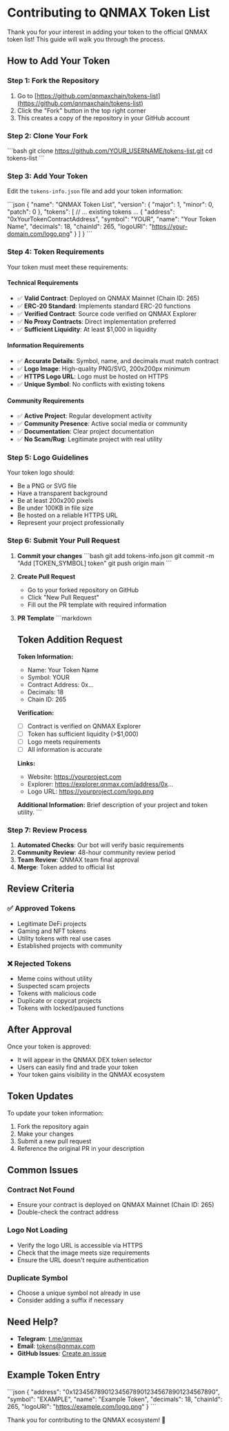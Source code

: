 # Contributing to QNMAX Token List

Thank you for your interest in adding your token to the official QNMAX token list! This guide will walk you through the process.

## How to Add Your Token

### Step 1: Fork the Repository

1. Go to [https://github.com/qnmaxchain/tokens-list](https://github.com/qnmaxchain/tokens-list)
2. Click the "Fork" button in the top right corner
3. This creates a copy of the repository in your GitHub account

### Step 2: Clone Your Fork

\`\`\`bash
git clone https://github.com/YOUR_USERNAME/tokens-list.git
cd tokens-list
\`\`\`

### Step 3: Add Your Token

Edit the `tokens-info.json` file and add your token information:

\`\`\`json
{
  "name": "QNMAX Token List",
  "version": {
    "major": 1,
    "minor": 0,
    "patch": 0
  },
  "tokens": [
    // ... existing tokens ...
    {
      "address": "0xYourTokenContractAddress",
      "symbol": "YOUR",
      "name": "Your Token Name",
      "decimals": 18,
      "chainId": 265,
      "logoURI": "https://your-domain.com/logo.png"
    }
  ]
}
\`\`\`

### Step 4: Token Requirements

Your token must meet these requirements:

#### Technical Requirements
- ✅ **Valid Contract**: Deployed on QNMAX Mainnet (Chain ID: 265)
- ✅ **ERC-20 Standard**: Implements standard ERC-20 functions
- ✅ **Verified Contract**: Source code verified on QNMAX Explorer
- ✅ **No Proxy Contracts**: Direct implementation preferred
- ✅ **Sufficient Liquidity**: At least $1,000 in liquidity

#### Information Requirements
- ✅ **Accurate Details**: Symbol, name, and decimals must match contract
- ✅ **Logo Image**: High-quality PNG/SVG, 200x200px minimum
- ✅ **HTTPS Logo URL**: Logo must be hosted on HTTPS
- ✅ **Unique Symbol**: No conflicts with existing tokens

#### Community Requirements
- ✅ **Active Project**: Regular development activity
- ✅ **Community Presence**: Active social media or community
- ✅ **Documentation**: Clear project documentation
- ✅ **No Scam/Rug**: Legitimate project with real utility

### Step 5: Logo Guidelines

Your token logo should:
- Be a PNG or SVG file
- Have a transparent background
- Be at least 200x200 pixels
- Be under 100KB in file size
- Be hosted on a reliable HTTPS URL
- Represent your project professionally

### Step 6: Submit Your Pull Request

1. **Commit your changes**
   \`\`\`bash
   git add tokens-info.json
   git commit -m "Add [TOKEN_SYMBOL] token"
   git push origin main
   \`\`\`

2. **Create Pull Request**
   - Go to your forked repository on GitHub
   - Click "New Pull Request"
   - Fill out the PR template with required information

3. **PR Template**
   \`\`\`markdown
   ## Token Addition Request
   
   **Token Information:**
   - Name: Your Token Name
   - Symbol: YOUR
   - Contract Address: 0x...
   - Decimals: 18
   - Chain ID: 265
   
   **Verification:**
   - [ ] Contract is verified on QNMAX Explorer
   - [ ] Token has sufficient liquidity (>$1,000)
   - [ ] Logo meets requirements
   - [ ] All information is accurate
   
   **Links:**
   - Website: https://yourproject.com
   - Explorer: https://explorer.qnmax.com/address/0x...
   - Logo URL: https://yourproject.com/logo.png
   
   **Additional Information:**
   Brief description of your project and token utility.
   \`\`\`

### Step 7: Review Process

1. **Automated Checks**: Our bot will verify basic requirements
2. **Community Review**: 48-hour community review period
3. **Team Review**: QNMAX team final approval
4. **Merge**: Token added to official list

## Review Criteria

### ✅ Approved Tokens
- Legitimate DeFi projects
- Gaming and NFT tokens
- Utility tokens with real use cases
- Established projects with community

### ❌ Rejected Tokens
- Meme coins without utility
- Suspected scam projects
- Tokens with malicious code
- Duplicate or copycat projects
- Tokens with locked/paused functions

## After Approval

Once your token is approved:
- It will appear in the QNMAX DEX token selector
- Users can easily find and trade your token
- Your token gains visibility in the QNMAX ecosystem

## Token Updates

To update your token information:
1. Fork the repository again
2. Make your changes
3. Submit a new pull request
4. Reference the original PR in your description

## Common Issues

### Contract Not Found
- Ensure your contract is deployed on QNMAX Mainnet (Chain ID: 265)
- Double-check the contract address

### Logo Not Loading
- Verify the logo URL is accessible via HTTPS
- Check that the image meets size requirements
- Ensure the URL doesn't require authentication

### Duplicate Symbol
- Choose a unique symbol not already in use
- Consider adding a suffix if necessary

## Need Help?
- **Telegram**: [t.me/qnmax](https://t.me/qnmaxchain)
- **Email**: tokens@qnmax.com
- **GitHub Issues**: [Create an issue](https://github.com/qnmaxchain/tokens-list/issues)

## Example Token Entry

\`\`\`json
{
  "address": "0x1234567890123456789012345678901234567890",
  "symbol": "EXAMPLE",
  "name": "Example Token",
  "decimals": 18,
  "chainId": 265,
  "logoURI": "https://example.com/logo.png"
}
\`\`\`

Thank you for contributing to the QNMAX ecosystem! 🚀
